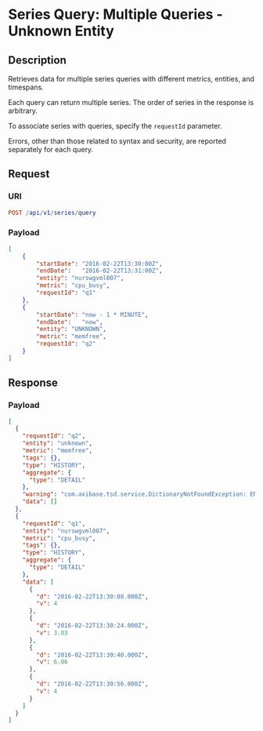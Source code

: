 # Series Query: Multiple Queries - Unknown Entity

## Description

Retrieves data for multiple series queries with different metrics, entities, and timespans.

Each query can return multiple series. The order of series in the response is arbitrary.

To associate series with queries, specify the `requestId` parameter.

Errors, other than those related to syntax and security, are reported separately for each query.

## Request

### URI

```elm
POST /api/v1/series/query
```

### Payload

```json
[
    {
        "startDate": "2016-02-22T13:30:00Z",
        "endDate":   "2016-02-22T13:31:00Z",
        "entity": "nurswgvml007",
        "metric": "cpu_busy",
        "requestId": "q1"
    },
    {
        "startDate": "now - 1 * MINUTE",
        "endDate":   "now",
        "entity": "UNKNOWN",
        "metric": "memfree",
        "requestId": "q2"
    }
]
```

## Response

### Payload

```json
[
  {
    "requestId": "q2",
    "entity": "unknown",
    "metric": "memfree",
    "tags": {},
    "type": "HISTORY",
    "aggregate": {
      "type": "DETAIL"
    },
    "warning": "com.axibase.tsd.service.DictionaryNotFoundException: ENTITY not found for name: 'unknown'",
    "data": []
  },
  {
    "requestId": "q1",
    "entity": "nurswgvml007",
    "metric": "cpu_busy",
    "tags": {},
    "type": "HISTORY",
    "aggregate": {
      "type": "DETAIL"
    },
    "data": [
      {
        "d": "2016-02-22T13:30:08.000Z",
        "v": 4
      },
      {
        "d": "2016-02-22T13:30:24.000Z",
        "v": 3.03
      },
      {
        "d": "2016-02-22T13:30:40.000Z",
        "v": 6.06
      },
      {
        "d": "2016-02-22T13:30:56.000Z",
        "v": 4
      }
    ]
  }
]
```
